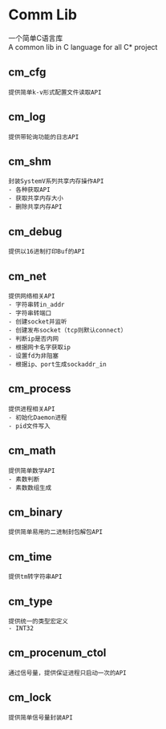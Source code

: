 # Comm Lib #

一个简单C语言库<br/>
A common lib in C language for all C\* project 


## cm\_cfg
	提供简单k-v形式配置文件读取API

## cm\_log
    提供带轮询功能的日志API

## cm\_shm
    封装SystemV系列共享内存操作API
    - 各种获取API
    - 获取共享内存大小
    - 删除共享内存API

## cm\_debug
	提供以16进制打印Buf的API

## cm\_net
    提供网络相关API
    - 字符串转in_addr
    - 字符串转端口
    - 创建socket并监听
    - 创建发布socket（tcp则默认connect）
    - 判断ip是否内网
    - 根据网卡名字获取ip
    - 设置fd为非阻塞
    - 根据ip、port生成sockaddr_in

## cm\_process
    提供进程相关API
    - 初始化Daemon进程
    - pid文件写入

## cm\_math
	提供简单数学API
    - 素数判断
    - 素数数组生成

## cm\_binary
	提供简单易用的二进制封包解包API
	
## cm\_time
	提供tm转字符串API

## cm\_type
	提供统一的类型宏定义
    - INT32

## cm\_procenum\_ctol
    通过信号量，提供保证进程只启动一次的API

## cm\_lock
	提供简单信号量封装API
